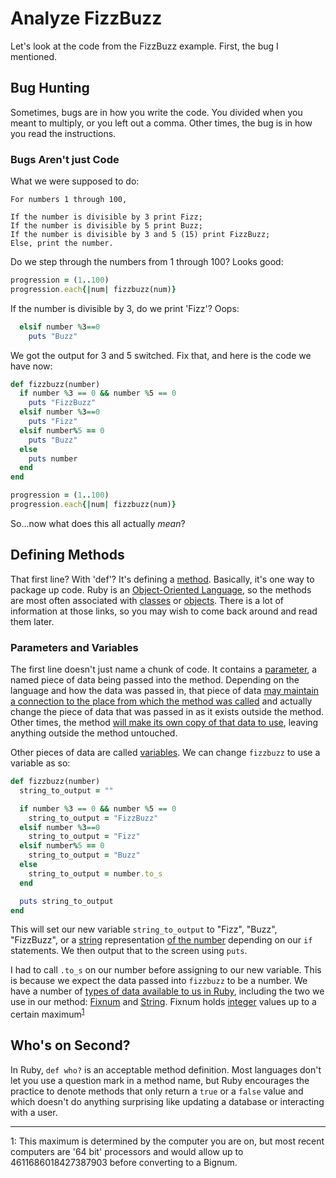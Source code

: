 # Analyze FizzBuzz

Let's look at the code from the FizzBuzz example.  First, the bug I mentioned.

## Bug Hunting

Sometimes, bugs are in how you write the code.  You divided when you meant to multiply, or you left out a comma.  Other times, the bug is in how you read the instructions.

### Bugs Aren't just Code

What we were supposed to do:

```text
For numbers 1 through 100,

If the number is divisible by 3 print Fizz;
If the number is divisible by 5 print Buzz;
If the number is divisible by 3 and 5 (15) print FizzBuzz;
Else, print the number.
```

Do we step through the numbers from 1 through 100? Looks good:

```ruby
progression = (1..100)
progression.each{|num| fizzbuzz(num)}
```

If the number is divisible by 3, do we print 'Fizz'? Oops:

```ruby
  elsif number %3==0
    puts "Buzz"
```

We got the output for 3 and 5 switched. Fix that, and here is the code we have now:

```ruby
def fizzbuzz(number)
  if number %3 == 0 && number %5 == 0
    puts "FizzBuzz"
  elsif number %3==0
    puts "Fizz"
  elsif number%5 == 0
    puts "Buzz"
  else
    puts number
  end
end

progression = (1..100)
progression.each{|num| fizzbuzz(num)}
```

So...now what does this all actually _mean_?

## Defining Methods

That first line? With 'def'? It's defining a [method](http://en.wikipedia.org/wiki/Method_%28computer_programming%29). Basically, it's one way to package up code.  Ruby is an [Object-Oriented Language](http://en.wikipedia.org/wiki/Object-oriented_programming), so the methods are most often associated with [classes](http://en.wikipedia.org/wiki/Class-based_programming) or [objects](http://en.wikipedia.org/wiki/Instance_(computer_science)).  There is a lot of information at those links, so you may wish to come back around and read them later.

### Parameters and Variables

The first line doesn't just name a chunk of code. It contains a [parameter](http://en.wikipedia.org/wiki/Parameter_(computer_programming)), a named piece of data being passed into the method.  Depending on the language and how the data was passed in, that piece of data [may maintain a connection to the place from which the method was called](http://en.wikipedia.org/wiki/Evaluation_strategy#Call_by_reference) and actually change the piece of data that was passed in as it exists outside the method.  Other times, the method [will make its own copy of that data to use](http://en.wikipedia.org/wiki/Evaluation_strategy#Call_by_value), leaving anything outside the method untouched.

Other pieces of data are called [variables](http://en.wikipedia.org/wiki/Variable_(computer_science)). We can change `fizzbuzz` to use a variable as so:

```ruby
def fizzbuzz(number)
  string_to_output = ""

  if number %3 == 0 && number %5 == 0
    string_to_output = "FizzBuzz"
  elsif number %3==0
    string_to_output = "Fizz"
  elsif number%5 == 0
    string_to_output = "Buzz"
  else
    string_to_output = number.to_s
  end

  puts string_to_output
end
```

This will set our new variable `string_to_output` to "Fizz", "Buzz", "FizzBuzz", or a [string](http://en.wikipedia.org/wiki/String_(computer_science)) representation [of the number](http://ruby-doc.org/core-2.2.1/Fixnum.html#method-i-to_s) depending on our `if` statements. We then output that to the screen using `puts`.

I had to call `.to_s` on our number before assigning to our new variable. This is because we expect the data passed into `fizzbuzz` to be a number.  We have a number of [types of data available to us in Ruby](http://ruby-doc.com/docs/ProgrammingRuby/html/tut_stdtypes.html), including the two we use in our method: [Fixnum](http://ruby-doc.org/core-2.2.2/Fixnum.html) and [String](http://ruby-doc.org/core-2.2.0/String.html). Fixnum holds [integer](http://ruby-doc.org/core-2.2.2/Integer.html) values up to a certain maximum<sup>[1](#footnote_1)</sup>

## Who's on Second?

In Ruby, `def who?` is an acceptable method definition.  Most languages don't let you use a question mark in a method name, but Ruby encourages the practice to denote methods that only return a `true` or a `false` value and which doesn't do anything surprising like updating a database or interacting with a user.

------

<a name="footnote_1">1</a>: This maximum is determined by the computer you are on, but most recent computers are '64 bit' processors and would allow up to 4611686018427387903 before converting to a Bignum.
